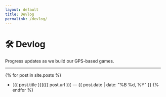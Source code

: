 ```yaml
---
layout: default
title: Devlog
permalink: /devlog/
---
```


# 🛠 Devlog

Progress updates as we build our GPS-based games.

---

{% for post in site.posts %}

- [{{ post.title }}]({{ post.url }}) — {{ post.date | date: "%B %d, %Y" }}
  {% endfor %}
